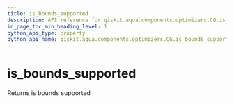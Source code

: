 ```yaml
---
title: is_bounds_supported
description: API reference for qiskit.aqua.components.optimizers.CG.is_bounds_supported
in_page_toc_min_heading_level: 1
python_api_type: property
python_api_name: qiskit.aqua.components.optimizers.CG.is_bounds_supported
---
```


# is\_bounds\_supported

Returns is bounds supported

